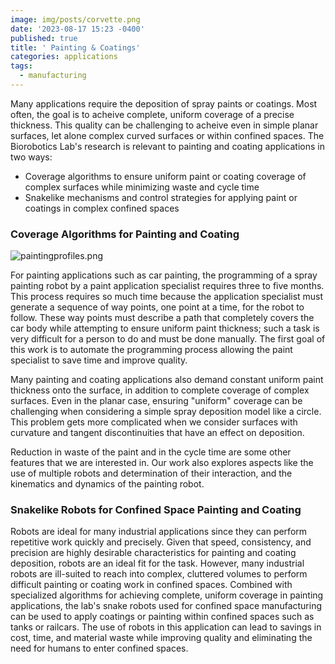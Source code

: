 ```yaml
---
image: img/posts/corvette.png
date: '2023-08-17 15:23 -0400'
published: true
title: ' Painting & Coatings'
categories: applications
tags:
  - manufacturing
---
```



Many applications require the deposition of spray paints or coatings. Most often, the goal is to acheive complete, uniform coverage of a precise thickness. This quality can be challenging to acheive even in simple planar surfaces, let alone complex curved surfaces or within confined spaces. The Biorobotics Lab's research is relevant to painting and coating applications in two ways:

- Coverage algorithms to ensure uniform paint or coating coverage of complex surfaces while minimizing waste and cycle time
- Snakelike mechanisms and control strategies for applying paint or coatings in complex confined spaces

### Coverage Algorithms for Painting and Coating

![paintingprofiles.png]({{site.baseurl}}/img/posts/paintingprofiles.png)

For painting applications such as car painting, the programming of a spray painting robot by a paint application specialist requires three to five months. This process requires so much time because the application specialist must generate a sequence of way points, one point at a time, for the robot to follow. These way points must describe a path that completely covers the car body while attempting to ensure uniform paint thickness; such a task is very difficult for a person to do and must be done manually. The first goal of this work is to automate the programming process allowing the paint specialist to save time and improve quality.

Many painting and coating applications also demand constant uniform paint thickness onto the surface, in addition to complete coverage of complex surfaces. Even in the planar case, ensuring "uniform" coverage can be challenging when considering a simple spray deposition model like a circle. This problem gets more complicated when we consider surfaces with curvature and tangent discontinuities that have an effect on deposition.

Reduction in waste of the paint and in the cycle time are some other features that we are interested in. Our work also explores aspects like the use of multiple robots and determination of their interaction, and the kinematics and dynamics of the painting robot.

### Snakelike Robots for Confined Space Painting and Coating

Robots are ideal for many industrial applications since they can perform repetitive work quickly and precisely. Given that speed, consistency, and precision are highly desirable characteristics for painting and coating deposition, robots are an ideal fit for the task. However, many industrial robots are ill-suited to reach into complex, cluttered volumes to perform difficult painting or coating work in confined spaces. Combined with specialized algorithms for achieving complete, uniform coverage in painting applications, the lab's snake robots used for confined space manufacturing can be used to apply coatings or painting within confined spaces such as tanks or railcars. The use of robots in this application can lead to savings in cost, time, and material waste while improving quality and eliminating the need for humans to enter confined spaces.

